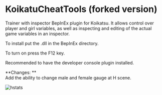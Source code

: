 # KoikatuCheatTools (forked version)
Trainer with inspector BepInEx plugin for Koikatsu. It allows control over player and girl variables, as well as inspecting and editing of the actual game variables in an inspector.

To install put the .dll in the BepInEx directory.

To turn on press the F12 key.

Recommended to have the developer console plugin installed.

**Changes: **\
Add the ability to change male and female gauge at H scene.

![hstats](https://user-images.githubusercontent.com/39810994/40809601-34a4c5da-6555-11e8-9e51-0b010f7e97e0.jpg)